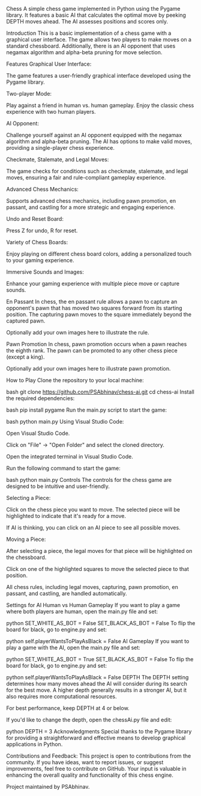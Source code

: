 Chess
A simple chess game implemented in Python using the Pygame library.
It features a basic AI that calculates the optimal move by peeking DEPTH moves ahead. The AI assesses positions and scores only.

<!-- (Optionally replace this video link with your own preview or remove it) -->
Introduction
This is a basic implementation of a chess game with a graphical user interface. The game allows two players to make moves on a standard chessboard. Additionally, there is an AI opponent that uses negamax algorithm and alpha-beta pruning for move selection.

Features
Graphical User Interface:

The game features a user-friendly graphical interface developed using the Pygame library.

Two-player Mode:

Play against a friend in human vs. human gameplay. Enjoy the classic chess experience with two human players.

AI Opponent:

Challenge yourself against an AI opponent equipped with the negamax algorithm and alpha-beta pruning. The AI has options to make valid moves, providing a single-player chess experience.

Checkmate, Stalemate, and Legal Moves:

The game checks for conditions such as checkmate, stalemate, and legal moves, ensuring a fair and rule-compliant gameplay experience.

Advanced Chess Mechanics:

Supports advanced chess mechanics, including pawn promotion, en passant, and castling for a more strategic and engaging experience.

Undo and Reset Board:

Press Z for undo, R for reset.

Variety of Chess Boards:

Enjoy playing on different chess board colors, adding a personalized touch to your gaming experience.

Immersive Sounds and Images:

Enhance your gaming experience with multiple piece move or capture sounds.

En Passant
In chess, the en passant rule allows a pawn to capture an opponent's pawn that has moved two squares forward from its starting position. The capturing pawn moves to the square immediately beyond the captured pawn.

Optionally add your own images here to illustrate the rule.

Pawn Promotion
In chess, pawn promotion occurs when a pawn reaches the eighth rank. The pawn can be promoted to any other chess piece (except a king).

Optionally add your own images here to illustrate pawn promotion.

How to Play
Clone the repository to your local machine:

bash
git clone https://github.com/PSAbhinav/chess-ai.git
cd chess-ai
Install the required dependencies:

bash
pip install pygame
Run the main.py script to start the game:

bash
python main.py
Using Visual Studio Code:

Open Visual Studio Code.

Click on "File" → "Open Folder" and select the cloned directory.

Open the integrated terminal in Visual Studio Code.

Run the following command to start the game:

bash
python main.py
Controls
The controls for the chess game are designed to be intuitive and user-friendly.

Selecting a Piece:

Click on the chess piece you want to move. The selected piece will be highlighted to indicate that it's ready for a move.

If AI is thinking, you can click on an AI piece to see all possible moves.

Moving a Piece:

After selecting a piece, the legal moves for that piece will be highlighted on the chessboard.

Click on one of the highlighted squares to move the selected piece to that position.

All chess rules, including legal moves, capturing, pawn promotion, en passant, and castling, are handled automatically.

Settings for AI
Human vs Human Gameplay
If you want to play a game where both players are human, open the main.py file and set:

python
SET_WHITE_AS_BOT = False
SET_BLACK_AS_BOT = False
To flip the board for black, go to engine.py and set:

python
self.playerWantsToPlayAsBlack = False
AI Gameplay
If you want to play a game with the AI, open the main.py file and set:

python
SET_WHITE_AS_BOT = True
SET_BLACK_AS_BOT = False
To flip the board for black, go to engine.py and set:

python
self.playerWantsToPlayAsBlack = False
DEPTH
The DEPTH setting determines how many moves ahead the AI will consider during its search for the best move. A higher depth generally results in a stronger AI, but it also requires more computational resources.

For best performance, keep DEPTH at 4 or below.

If you'd like to change the depth, open the chessAi.py file and edit:

python
DEPTH = 3
Acknowledgments
Special thanks to the Pygame library for providing a straightforward and effective means to develop graphical applications in Python.

Contributions and Feedback:
This project is open to contributions from the community. If you have ideas, want to report issues, or suggest improvements, feel free to contribute on GitHub. Your input is valuable in enhancing the overall quality and functionality of this chess engine.

Project maintained by PSAbhinav.
